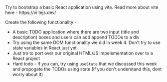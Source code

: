 Try to bootstrap a basic React application using vite. 
Read more about vite here - https://vi tejs.dev/

Create the following functionality - 
 - A basic TODO application where there are two input (title and description) boxes and users can add append TODOs to a div
 - Try using the same DOM functionality we did in week 4. Don't try to use state variables in React just yet
 - Just tro to port over our original HTML/JS impelementation over to a React project
 - Hard todo - If you can, try using `useState` that we discussed this week and propogate the TODOs using state (If you don't understand this, dont worry about it) 